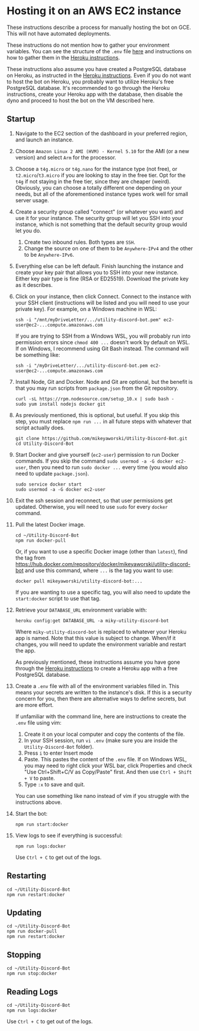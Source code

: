 # Hosting it on an AWS EC2 instance

These instructions describe a process for manually hosting the bot on GCE. This will not have automated deployments.

These instructions do not mention how to gather your environment variables. You can see the structure of the `.env` file [here](../README.md#environment-variables) and instructions on how to gather them in the [Heroku instructions](./Heroku-Instructions.md).

These instructions also assume you have created a PostgreSQL database on Heroku, as instructed in the [Heroku instructions](./Heroku-Instructions.md). Even if you do not want to host the bot on Heroku, you probably want to utilize Heroku's free PostgreSQL database. It's recommended to go through the Heroku instructions, create your Heroku app with the database, then disable the dyno and proceed to host the bot on the VM described here.

## Startup

1. Navigate to the EC2 section of the dashboard in your preferred region, and launch an instance.
1. Choose `Amazon Linux 2 AMI (HVM) - Kernel 5.10` for the AMI (or a new version) and select `Arm` for the processor.
1. Choose a `t4g.micro` or `t4g.nano` for the instance type (not free), or `t2.micro`/`t3.micro` if you are looking to stay in the free tier. Opt for the `t4g` if not staying in the free tier, since they are cheaper (weird). Obviously, you can choose a totally different one depending on your needs, but all of the aforementioned instance types work well for small server usage.
1. Create a security group called "connect" (or whatever you want) and use it for your instance. The security group will let you SSH into your instance, which is not something that the default security group would let you do.
   1. Create two inbound rules. Both types are `SSH`.
   1. Change the source on one of them to be `Anywhere-IPv4` and the other to be `Anywhere-IPv6`.
1. Everything else can be left default. Finish launching the instance and create your key pair that allows you to SSH into your new instance. Either key pair type is fine (RSA or ED25519). Download the private key as it describes.
1. Click on your instance, then click Connect. Connect to the instance with your SSH client (instructions will be listed and you will need to use your private key). For example, on a Windows machine in WSL:
   ```
   ssh -i "/mnt/myDriveLetter/.../utility-discord-bot.pem" ec2-user@ec2-...compute.amazonaws.com
   ```
   If you are trying to SSH from a Windows WSL, you will probably run into permission errors since `chmod 400 ...` doesn't work by default on WSL. If on Windows, I recommend using Git Bash instead. The command will be something like:
   ```
   ssh -i "/myDriveLetter/.../utility-discord-bot.pem ec2-user@ec2-...compute.amazonaws.com
   ```
1. Install Node, Git and Docker. Node and Git are optional, but the benefit is that you may run scripts from `package.json` from the Git repository.
   ```
   curl -sL https://rpm.nodesource.com/setup_10.x | sudo bash -
   sudo yum install nodejs docker git
   ```
1.  As previously mentioned, this is optional, but useful. If you skip this step, you must replace `npm run ...` in all future steps with whatever that script actually does.
    ```
    git clone https://github.com/mikeyaworski/Utility-Discord-Bot.git
    cd Utility-Discord-Bot
    ```
1. Start Docker and give yourself (`ec2-user`) permission to run Docker commands. If you skip the command `sudo usermod -a -G docker ec2-user`, then you need to run `sudo docker ...` every time (you would also need to update `package.json`).
    ```
    sudo service docker start
    sudo usermod -a -G docker ec2-user
    ``` 
1. Exit the ssh session and reconnect, so that user permissions get updated. Otherwise, you will need to use `sudo` for every `docker` command.
1. Pull the latest Docker image.
    ```
    cd ~/Utility-Discord-Bot
    npm run docker-pull
    ```
    Or, if you want to use a specific Docker image (other than `latest`), find the tag from https://hub.docker.com/repository/docker/mikeyaworski/utility-discord-bot and use this command, where `...` is the tag you want to use:
    ```
    docker pull mikeyaworski/utility-discord-bot:...
    ```
    If you are wanting to use a specific tag, you will also need to update the `start:docker` script to use that tag.
1.  Retrieve your `DATABASE_URL` environment variable with:
    ```
    heroku config:get DATABASE_URL -a miky-utility-discord-bot
    ```
    Where `miky-utility-discord-bot` is replaced to whatever your Heroku app is named. Note that this value is subject to change. When/if it changes, you will need to update the environment variable and restart the app.

    As previously mentioned, these instructions assume you have gone through the [Heroku instructions](./Heroku-Instructions.md) to create a Heroku app with a free PostgreSQL database.
1.  Create a `.env` file with all of the environment variables filled in. This means your secrets are written to the instance's disk. If this is a security concern for you, then there are alternative ways to define secrets, but are more effort.

    If unfamiliar with the command line, here are instructions to create the `.env` file using vim:

    1. Create it on your local computer and copy the contents of the file.
    1. In your SSH session, run `vi .env` (make sure you are inside the `Utility-Discord-Bot` folder).
    1. Press `i` to enter Insert mode
    1. Paste. This pastes the content of the `.env` file. If on Windows WSL, you may need to right click your WSL bar, click Properties and check "Use Ctrl+Shift+C/V as Copy/Paste" first. And then use `Ctrl + Shift + V` to paste.
    1. Type `:x` to save and quit.

    You can use something like nano instead of vim if you struggle with the instructions above.
1.  Start the bot:
    ```
    npm run start:docker
    ```
1. View logs to see if everything is successful:
   ```
   npm run logs:docker
   ```
   Use `Ctrl + C` to get out of the logs.

## Restarting

```
cd ~/Utility-Discord-Bot
npm run restart:docker
```

## Updating

```
cd ~/Utility-Discord-Bot
npm run docker-pull
npm run restart:docker
```

## Stopping

```
cd ~/Utility-Discord-Bot
npm run stop:docker
```

## Reading Logs

```
cd ~/Utility-Discord-Bot
npm run logs:docker
```
Use `Ctrl + C` to get out of the logs.
